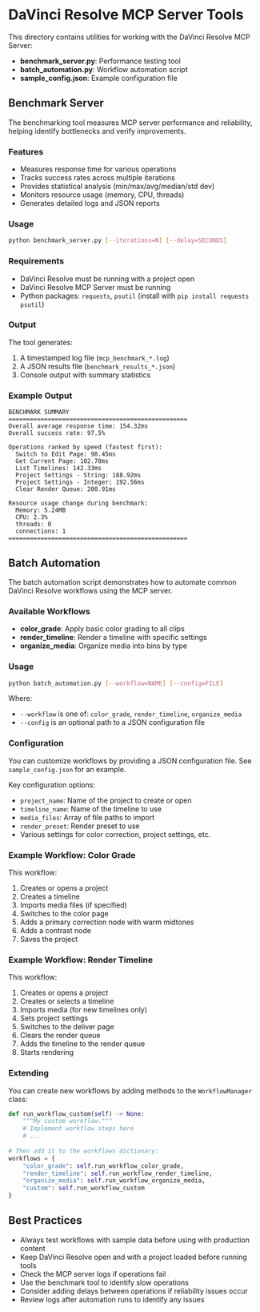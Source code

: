 # DaVinci Resolve MCP Server Tools

This directory contains utilities for working with the DaVinci Resolve MCP Server:

- **benchmark_server.py**: Performance testing tool
- **batch_automation.py**: Workflow automation script
- **sample_config.json**: Example configuration file

## Benchmark Server

The benchmarking tool measures MCP server performance and reliability, helping identify bottlenecks and verify improvements.

### Features

- Measures response time for various operations
- Tracks success rates across multiple iterations
- Provides statistical analysis (min/max/avg/median/std dev)
- Monitors resource usage (memory, CPU, threads)
- Generates detailed logs and JSON reports

### Usage

```bash
python benchmark_server.py [--iterations=N] [--delay=SECONDS]
```

### Requirements

- DaVinci Resolve must be running with a project open
- DaVinci Resolve MCP Server must be running
- Python packages: `requests`, `psutil` (install with `pip install requests psutil`)

### Output

The tool generates:
1. A timestamped log file (`mcp_benchmark_*.log`)
2. A JSON results file (`benchmark_results_*.json`)
3. Console output with summary statistics

### Example Output

```
BENCHMARK SUMMARY
==================================================
Overall average response time: 154.32ms
Overall success rate: 97.5%

Operations ranked by speed (fastest first):
  Switch to Edit Page: 98.45ms
  Get Current Page: 102.78ms
  List Timelines: 142.33ms
  Project Settings - String: 188.92ms
  Project Settings - Integer: 192.56ms
  Clear Render Queue: 200.91ms

Resource usage change during benchmark:
  Memory: 5.24MB
  CPU: 2.3%
  threads: 0
  connections: 1
==================================================
```

## Batch Automation

The batch automation script demonstrates how to automate common DaVinci Resolve workflows using the MCP server.

### Available Workflows

- **color_grade**: Apply basic color grading to all clips
- **render_timeline**: Render a timeline with specific settings
- **organize_media**: Organize media into bins by type

### Usage

```bash
python batch_automation.py [--workflow=NAME] [--config=FILE]
```

Where:
- `--workflow` is one of: `color_grade`, `render_timeline`, `organize_media`
- `--config` is an optional path to a JSON configuration file

### Configuration

You can customize workflows by providing a JSON configuration file. See `sample_config.json` for an example.

Key configuration options:
- `project_name`: Name of the project to create or open
- `timeline_name`: Name of the timeline to use
- `media_files`: Array of file paths to import
- `render_preset`: Render preset to use
- Various settings for color correction, project settings, etc.

### Example Workflow: Color Grade

This workflow:
1. Creates or opens a project
2. Creates a timeline
3. Imports media files (if specified)
4. Switches to the color page
5. Adds a primary correction node with warm midtones
6. Adds a contrast node
7. Saves the project

### Example Workflow: Render Timeline

This workflow:
1. Creates or opens a project
2. Creates or selects a timeline
3. Imports media (for new timelines only)
4. Sets project settings
5. Switches to the deliver page
6. Clears the render queue
7. Adds the timeline to the render queue
8. Starts rendering

### Extending

You can create new workflows by adding methods to the `WorkflowManager` class:

```python
def run_workflow_custom(self) -> None:
    """My custom workflow."""
    # Implement workflow steps here
    # ...
    
# Then add it to the workflows dictionary:
workflows = {
    "color_grade": self.run_workflow_color_grade,
    "render_timeline": self.run_workflow_render_timeline,
    "organize_media": self.run_workflow_organize_media,
    "custom": self.run_workflow_custom
}
```

## Best Practices

- Always test workflows with sample data before using with production content
- Keep DaVinci Resolve open and with a project loaded before running tools
- Check the MCP server logs if operations fail
- Use the benchmark tool to identify slow operations
- Consider adding delays between operations if reliability issues occur
- Review logs after automation runs to identify any issues 